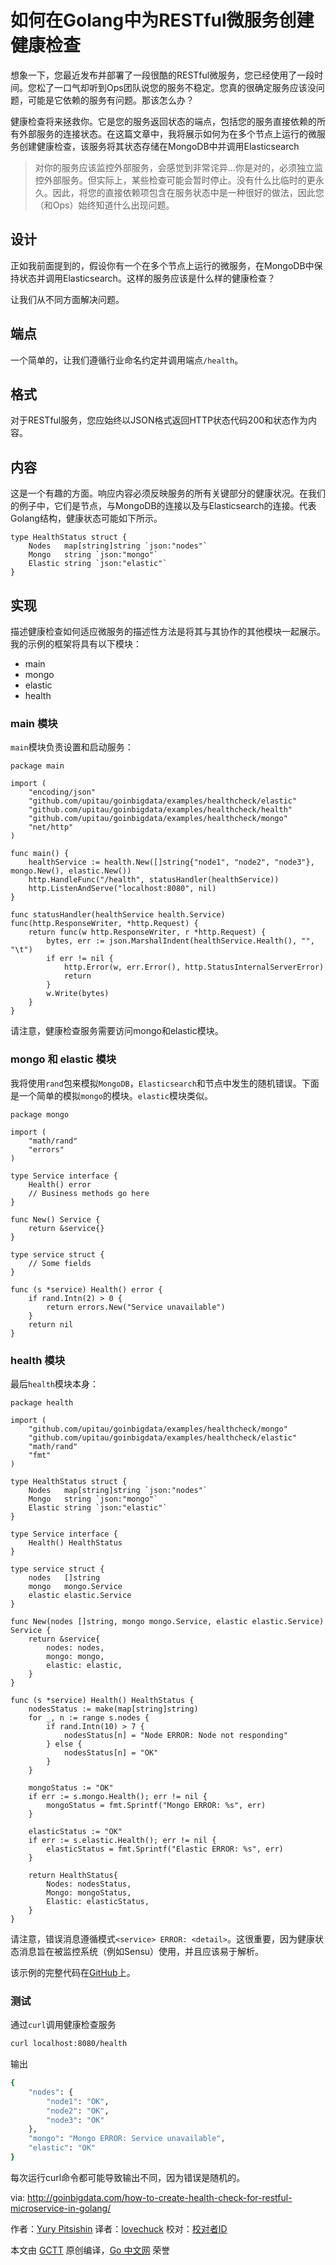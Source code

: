 # 如何在Golang中为RESTful微服务创建健康检查

想象一下，您最近发布并部署了一段很酷的RESTful微服务，您已经使用了一段时间。您松了一口气却听到Ops团队说您的服务不稳定。您真的很确定服务应该没问题，可能是它依赖的服务有问题。那该怎么办？

健康检查将来拯救你。它是您的服务返回状态的端点，包括您的服务直接依赖的所有外部服务的连接状态。在这篇文章中，我将展示如何为在多个节点上运行的微服务创建健康检查，该服务将其状态存储在MongoDB中并调用Elasticsearch

> 对你的服务应该监控外部服务，会感觉到非常诧异...你是对的，必须独立监控外部服务。但实际上，某些检查可能会暂时停止。没有什么比临时的更永久。因此，将您的直接依赖项包含在服务状态中是一种很好的做法，因此您（和Ops）始终知道什么出现问题。

## 设计

正如我前面提到的，假设你有一个在多个节点上运行的微服务，在MongoDB中保持状态并调用Elasticsearch。这样的服务应该是什么样的健康检查？

让我们从不同方面解决问题。

## 端点

一个简单的，让我们遵循行业命名约定并调用端点`/health`。

## 格式

对于RESTful服务，您应始终以JSON格式返回HTTP状态代码200和状态作为内容。

## 内容

这是一个有趣的方面。响应内容必须反映服务的所有关键部分的健康状况。在我们的例子中，它们是节点，与MongoDB的连接以及与Elasticsearch的连接。代表Golang结构，健康状态可能如下所示。

```golang
type HealthStatus struct {
    Nodes   map[string]string `json:"nodes"`
    Mongo   string `json:"mongo"`
    Elastic string `json:"elastic"`
}
```

## 实现

描述健康检查如何适应微服务的描述性方法是将其与其协作的其他模块一起展示。我的示例的框架将具有以下模块：

- main
- mongo
- elastic
- health

### main 模块

`main`模块负责设置和启动服务：

```golang
package main

import (
    "encoding/json"
    "github.com/upitau/goinbigdata/examples/healthcheck/elastic"
    "github.com/upitau/goinbigdata/examples/healthcheck/health"
    "github.com/upitau/goinbigdata/examples/healthcheck/mongo"
    "net/http"
)

func main() {
    healthService := health.New([]string{"node1", "node2", "node3"}, mongo.New(), elastic.New())
    http.HandleFunc("/health", statusHandler(healthService))
    http.ListenAndServe("localhost:8080", nil)
}

func statusHandler(healthService health.Service) func(http.ResponseWriter, *http.Request) {
    return func(w http.ResponseWriter, r *http.Request) {
        bytes, err := json.MarshalIndent(healthService.Health(), "", "\t")
        if err != nil {
            http.Error(w, err.Error(), http.StatusInternalServerError)
            return
        }
        w.Write(bytes)
    }
}
```

请注意，健康检查服务需要访问mongo和elastic模块。

### mongo 和 elastic 模块

我将使用`rand`包来模拟`MongoDB`，`Elasticsearch`和节点中发生的随机错误。下面是一个简单的模拟`mongo`的模块。`elastic`模块类似。

```golang
package mongo

import (
    "math/rand"
    "errors"
)

type Service interface {
    Health() error
    // Business methods go here
}

func New() Service {
    return &service{}
}

type service struct {
    // Some fields
}

func (s *service) Health() error {
    if rand.Intn(2) > 0 {
        return errors.New("Service unavailable")
    }
    return nil
}
```

### health 模块

最后`health`模块本身：

```golang
package health

import (
    "github.com/upitau/goinbigdata/examples/healthcheck/mongo"
    "github.com/upitau/goinbigdata/examples/healthcheck/elastic"
    "math/rand"
    "fmt"
)

type HealthStatus struct {
    Nodes   map[string]string `json:"nodes"`
    Mongo   string `json:"mongo"`
    Elastic string `json:"elastic"`
}

type Service interface {
    Health() HealthStatus
}

type service struct {
    nodes   []string
    mongo   mongo.Service
    elastic elastic.Service
}

func New(nodes []string, mongo mongo.Service, elastic elastic.Service) Service {
    return &service{
        nodes: nodes,
        mongo: mongo,
        elastic: elastic,
    }
}

func (s *service) Health() HealthStatus {
    nodesStatus := make(map[string]string)
    for _, n := range s.nodes {
        if rand.Intn(10) > 7 {
            nodesStatus[n] = "Node ERROR: Node not responding"
        } else {
            nodesStatus[n] = "OK"
        }
    }

    mongoStatus := "OK"
    if err := s.mongo.Health(); err != nil {
        mongoStatus = fmt.Sprintf("Mongo ERROR: %s", err)
    }

    elasticStatus := "OK"
    if err := s.elastic.Health(); err != nil {
        elasticStatus = fmt.Sprintf("Elastic ERROR: %s", err)
    }

    return HealthStatus{
        Nodes: nodesStatus,
        Mongo: mongoStatus,
        Elastic: elasticStatus,
    }
}
```

请注意，错误消息遵循模式`<service> ERROR: <detail>`。这很重要，因为健康状态消息旨在被监控系统（例如Sensu）使用，并且应该易于解析。

该示例的完整代码在[GitHub](https://github.com/upitau/goinbigdata/tree/master/examples/healthcheck)上。

### 测试

通过`curl`调用健康检查服务

```bash
curl localhost:8080/health
```

输出

```bash
{
    "nodes": {
        "node1": "OK",
        "node2": "OK",
        "node3": "OK"
    },
    "mongo": "Mongo ERROR: Service unavailable",
    "elastic": "OK"
}
```

每次运行curl命令都可能导致输出不同，因为错误是随机的。

via: <http://goinbigdata.com/how-to-create-health-check-for-restful-microservice-in-golang/>

作者：[Yury Pitsishin](http://goinbigdata.com/about/)
译者：[lovechuck](https://github.com/lovechuck)
校对：[校对者ID](https://github.com/校对者ID)

本文由 [GCTT](https://github.com/studygolang/GCTT) 原创编译，[Go 中文网](https://studygolang.com/) 荣誉